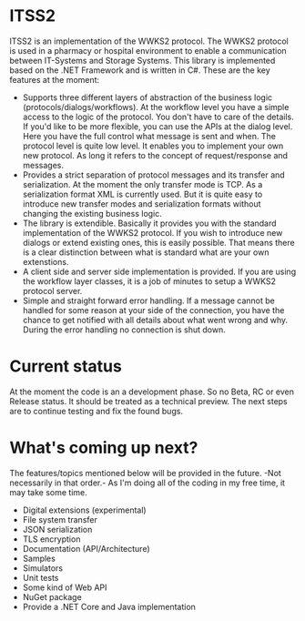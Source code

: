 # ITSS2
ITSS2 is an implementation of the WWKS2 protocol. The WWKS2 protocol is used in a pharmacy or hospital environment to enable a communication between IT-Systems and Storage Systems. This library is implemented based on the .NET Framework and is written in C#. These are the key features at the moment:

- Supports three different layers of abstraction of the business logic (protocols/dialogs/workflows). At the workflow level you have a simple access to the logic of the protocol. You don't have to care of the details. If you'd like to be more flexible, you can use the APIs at the dialog level. Here you have the full control what message is sent and when. The protocol level is quite low level. It enables you to implement your own new protocol. As long it refers to the concept of request/response and messages.
- Provides a strict separation of protocol messages and its transfer and serialization. At the moment the only transfer mode is TCP. As a serialization format XML is currently used. But it is quite easy to introduce new transfer modes and serialization formats without changing the existing business logic.
- The library is extendible. Basically it provides you with the standard implementation of the WWKS2 protocol. If you wish to introduce new dialogs or extend existing ones, this is easily possible. That means there is a clear distinction between what is standard what are your own extenstions.
- A client side and server side implementation is provided. If you are using the workflow layer classes, it is a job of minutes to setup a WWKS2 protocol server.
- Simple and straight forward error handling. If a message cannot be handled for some reason at your side of the connection, you have the chance to get notified with all details about what went wrong and why. During the error handling no connection is shut down.

# Current status
At the moment the code is an a development phase. So no Beta, RC or even Release status. It should be treated as a technical preview. The next steps are to continue testing and fix the found bugs.

# What's coming up next?
The features/topics mentioned below will be provided in the future. -Not necessarily in that order.-
As I'm doing all of the coding in my free time, it may take some time.

- Digital extensions (experimental)
- File system transfer
- JSON serialization
- TLS encryption
- Documentation (API/Architecture)
- Samples
- Simulators
- Unit tests
- Some kind of Web API
- NuGet package
- Provide a .NET Core and Java implementation
